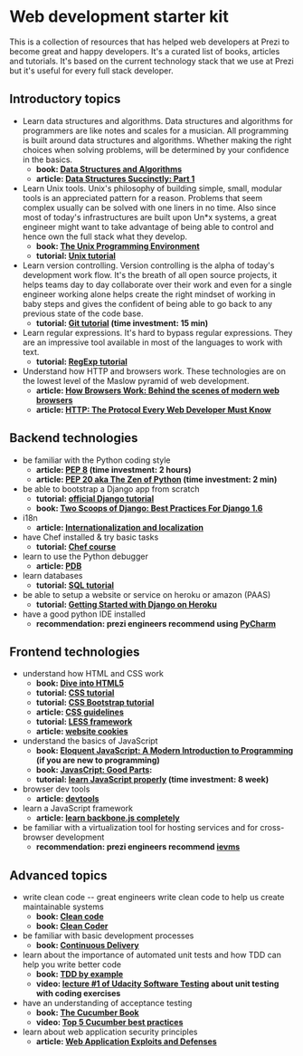 Web development starter kit
===========================

This is a collection of resources that has helped web developers at
Prezi to become great and happy developers. It's a curated list of
books, articles and tutorials. It's based on the current technology
stack that we use at Prezi but it's useful for every full stack
developer.

## Introductory topics

- Learn data structures and algorithms. Data structures and algorithms
for programmers are like notes and scales for a musician. All
programming is built around data structures and algorithms. Whether
making the right choices when solving problems, will be determined by
your confidence in the basics.
    - **book: [Data Structures and Algorithms][data_struct]**
    - **article: [Data Structures Succinctly: Part 1][datastructspart1]**
- Learn Unix tools. Unix's philosophy of building simple, small,
modular tools is an appreciated pattern for a reason. Problems that
seem complex usually can be solved with one liners in no time. Also
since most of today's infrastructures are built upon Un*x systems, a
great engineer might want to take advantage of being able to control
and hence own the full stack what they develop.
    - **book: [The Unix Programming Environment][unix_book]**
    - **tutorial: [Unix tutorial][unix_tutorial]**
- Learn version controlling. Version controlling is the alpha of
  today's development work flow. It's the breath of all open source
  projects, it helps teams day to day collaborate over their work and
  even for a single engineer working alone helps create the right
  mindset of working in baby steps and gives the confident of being
  able to go back to any previous state of the code base.
    - **tutorial: [Git tutorial][git_school] (time investment: 15 min)**
- Learn regular expressions. It's hard to bypass regular
  expressions. They are an impressive tool available in most of the
  languages to work with text.
    - **tutorial: [RegExp tutorial][regex_tutorial]**
- Understand how HTTP and browsers work. These technologies are on the
  lowest level of the Maslow pyramid of web development.
    - **article: [How Browsers Work: Behind the scenes of modern web browsers][browserswork]**
    - **article: [HTTP: The Protocol Every Web Developer Must Know][http_tutorial]**

## Backend technologies

- be familiar with the Python coding style
    - **article: [PEP 8][pep8] (time investment: 2 hours)**
    - **article: [PEP 20 aka The Zen of Python][pep20] (time investment: 2 min)**
- be able to bootstrap a Django app from scratch
    - **tutorial: [official Django tutorial][django_tutorial]**
    - **book: [Two Scoops of Django: Best Practices For Django 1.6][scoops_of_django]**
- i18n
    - **article: [Internationalization and localization][i18n]**
- have Chef installed & try basic tasks
    - **tutorial: [Chef course][chef_tutorial]**
- learn to use the Python debugger
    - **article: [PDB][python_debugger]**
- learn databases
    - **tutorial: [SQL tutorial][sql_tutorial]**
- be able to setup a website or service on heroku or amazon (PAAS)
    - **tutorial: [Getting Started with Django on Heroku][paas_tutorial]**
- have a good python IDE installed
    - **recommendation: prezi engineers recommend using [PyCharm][pycharm]**

## Frontend technologies
- understand how HTML and CSS work
    - **book: [Dive into HTML5][html5_book]**
    - **tutorial: [CSS tutorial][css_tutorial]**
    - **tutorial: [CSS Bootstrap tutorial][bootstrap]**
    - **article: [CSS guidelines][css_guidelines]**
    - **tutorial: [LESS framework][less]**
    - **article: [website cookies][cookies]**
- understand the basics of JavaScript
    - **book: [Eloquent JavaScript: A Modern Introduction to Programming][javascript_eloquent] (if you are new to programming)**
    - **book: [JavasCript: Good Parts][javascript_goodparts]:**
    - **tutorial: [learn JavaScript properly][javascript_properly] (time investment: 8 week)**
- browser dev tools
    - **article: [devtools][devtools]**
- learn a JavaScript framework
    - **article: [learn backbone.js completely][backbonejs]**
- be familiar with a virtualization tool for hosting services and for cross-browser development
    - **recommendation: prezi engineers recommend [ievms][]**

## Advanced topics
- write clean code -- great engineers write clean code to help us create maintainable systems
    - **book: [Clean code][clean_code]**
    - **book: [Clean Coder][clean_coder]**
- be familiar with basic development processes
    - **book: [Continuous Delivery][continuous_delivery]**
- learn about the importance of automated unit tests and how TDD can help you write better code
    - **book: [TDD by example][tddbook]**
    - **video: [lecture #1 of Udacity Software Testing][tdd_udacity] about unit testing with coding exercises**
- have an understanding of acceptance testing
    - **book: [The Cucumber Book][cucumber_book]**
    - **video: [Top 5 Cucumber best practices][top5cucumber]**
- learn about web application security principles
    - **article: [ Web Application Exploits and Defenses][webappsecurity]**

[data_struct]: http://www.amazon.com/Data-Structures-Algorithms-Alfred-Aho/dp/0201000237
[unix_book]: http://www.amazon.com/Unix-Programming-Environment-Prentice-Hall-Software/dp/013937681X/ref=sr_1_16?...
[unix_tutorial]: http://www.learnshell.org/
[git_school]: https://try.github.io/levels/1/challenges/1
[regex_tutorial]: http://regexone.com/lesson/
[browserswork]: http://www.html5rocks.com/en/tutorials/internals/howbrowserswork/
[http_tutorial]: http://code.tutsplus.com/tutorials/http-the-protocol-every-web-developer-must-know-part-1--net-31177
[pep8]: http://legacy.python.org/dev/peps/pep-0008/
[django_tutorial]: https://docs.djangoproject.com/en/1.7/intro/tutorial01/
[scoops_of_django]: http://twoscoopspress.org/products/two-scoops-of-django-1-6
[i18n]: https://docs.djangoproject.com/en/dev/topics/i18n
[chef_tutorial]: https://learn.getchef.com/
[python_debugger]: https://docs.python.org/2/library/pdb.html
[sql_tutorial]: http://www.sqlcourse.com/
[paas_tutorial]: https://devcenter.heroku.com/articles/getting-started-with-django
[pycharm]: https://www.jetbrains.com/pycharm/
[html5_book]: http://diveintohtml5.info/
[bootstrap]: http://getbootstrap.com/getting-started/
[cookies]: http://getfirebug.com/cookies
[css_guidelines]: http://cssguidelin.es/
[css_tutorial]: https://developer.mozilla.org/en-US/docs/Web/Guide/CSS/Getting_started
[less]: http://webdesign.tutsplus.com/articles/get-into-less-the-programmable-stylesheet-language--webdesign-5216
[devtools]: https://developer.chrome.com/devtools
[javascript_eloquent]: http://eloquentjavascript.net/
[javascript_goodparts]: http://shop.oreilly.com/product/9780596517748.do
[javascript_properly]: http://javascriptissexy.com/how-to-learn-javascript-properly/
[backbonejs]: http://javascriptissexy.com/learn-backbone-js-completely/
[ievms]: https://github.com/xdissent/ievms
[clean_code]: http://www.amazon.com/Clean-Code-Handbook-Software-Craftsmanship/dp/0132350882
[clean_coder]: http://www.amazon.com/The-Clean-Coder-Professional-Programmers/dp/0137081073
[continuous_delivery]: http://www.amazon.com/dp/0321601912?tag=contindelive-20
[tddbook]: http://www.amazon.com/Test-Driven-Development-By-Example/dp/0321146530
[tdd_udacity]: https://www.udacity.com/course/viewer#!/c-cs258/l-48449993/m-48739042
[cucumber_book]: http://www.amazon.com/Cucumber-Book-Behaviour-Driven-Development-Programmers/dp/1934356808
[webappsecurity]: https://google-gruyere.appspot.com/
[pep20]: http://legacy.python.org/dev/peps/pep-0020/
[top5cucumber]: http://blog.codeship.io/2013/05/21/Testing-Tuesday-6-Top-5-Cucumber-best-practices.html
[datastructspart1]: http://code.tutsplus.com/series/data-structures-succinctly-part-1--cms-551?view=grid
